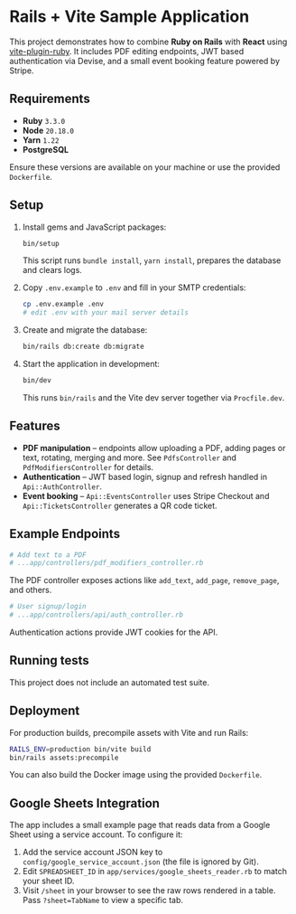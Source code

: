 # Rails + Vite Sample Application

This project demonstrates how to combine **Ruby on Rails** with **React** using [vite-plugin-ruby](https://github.com/vite-ruby/vite_ruby). It includes PDF editing endpoints, JWT based authentication via Devise, and a small event booking feature powered by Stripe.

## Requirements

- **Ruby** `3.3.0`
- **Node** `20.18.0`
- **Yarn** `1.22`
- **PostgreSQL**

Ensure these versions are available on your machine or use the provided `Dockerfile`.

## Setup

1. Install gems and JavaScript packages:

   ```bash
   bin/setup
   ```

   This script runs `bundle install`, `yarn install`, prepares the database and clears logs.

2. Copy `.env.example` to `.env` and fill in your SMTP credentials:

   ```bash
   cp .env.example .env
   # edit .env with your mail server details
   ```

3. Create and migrate the database:

   ```bash
   bin/rails db:create db:migrate
   ```

4. Start the application in development:

   ```bash
   bin/dev
   ```

   This runs `bin/rails` and the Vite dev server together via `Procfile.dev`.

## Features

- **PDF manipulation** – endpoints allow uploading a PDF, adding pages or text, rotating, merging and more. See `PdfsController` and `PdfModifiersController` for details.
- **Authentication** – JWT based login, signup and refresh handled in `Api::AuthController`.
- **Event booking** – `Api::EventsController` uses Stripe Checkout and `Api::TicketsController` generates a QR code ticket.

## Example Endpoints

```ruby
# Add text to a PDF
# ...app/controllers/pdf_modifiers_controller.rb
```

The PDF controller exposes actions like `add_text`, `add_page`, `remove_page`, and others.

```ruby
# User signup/login
# ...app/controllers/api/auth_controller.rb
```

Authentication actions provide JWT cookies for the API.

## Running tests

This project does not include an automated test suite.

## Deployment

For production builds, precompile assets with Vite and run Rails:

```bash
RAILS_ENV=production bin/vite build
bin/rails assets:precompile
```

You can also build the Docker image using the provided `Dockerfile`.

## Google Sheets Integration

The app includes a small example page that reads data from a Google Sheet using
a service account. To configure it:

1. Add the service account JSON key to `config/google_service_account.json` (the
   file is ignored by Git).
2. Edit `SPREADSHEET_ID` in `app/services/google_sheets_reader.rb` to match your
   sheet ID.
3. Visit `/sheet` in your browser to see the raw rows rendered in a table. Pass
   `?sheet=TabName` to view a specific tab.

